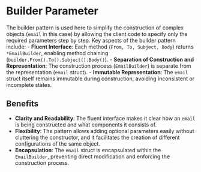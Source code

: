 # Builder Parameter

The builder pattern is used here to simplify the construction of complex objects (`email` in this case) by allowing the client code to specify only the required parameters step by step. Key aspects of the builder pattern include: - **Fluent Interface**: Each method (`From, To, Subject, Body`) returns `*EmailBuilder`, enabling method chaining (`builder.From().To().Subject().Body()`). - **Separation of Construction and Representation**: The construction process (`EmailBuilder`) is separate from the representation (`email` struct). - **Immutable Representation**: The `email` struct itself remains immutable during construction, avoiding inconsistent or incomplete states.

## Benefits

- **Clarity and Readability**: The fluent interface makes it clear how an `email` is being constructed and what components it consists of.
- **Flexibility**: The pattern allows adding optional parameters easily without cluttering the constructor, and it facilitates the creation of different configurations of the same object.
- **Encapsulation**: The `email` struct is encapsulated within the `EmailBuilder`, preventing direct modification and enforcing the construction process.
